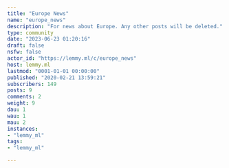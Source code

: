 ```yaml
---
title: "Europe News" 
name: "europe_news"
description: "For news about Europe. Any other posts will be deleted."
type: community
date: "2023-06-23 01:20:16"
draft: false
nsfw: false
actor_id: "https://lemmy.ml/c/europe_news"
host: lemmy.ml
lastmod: "0001-01-01 00:00:00"
published: "2020-02-21 13:59:21"
subscribers: 149
posts: 9
comments: 2
weight: 9
dau: 1
wau: 1
mau: 2
instances:
- "lemmy_ml"
tags: 
- "lemmy_ml"

---
```

